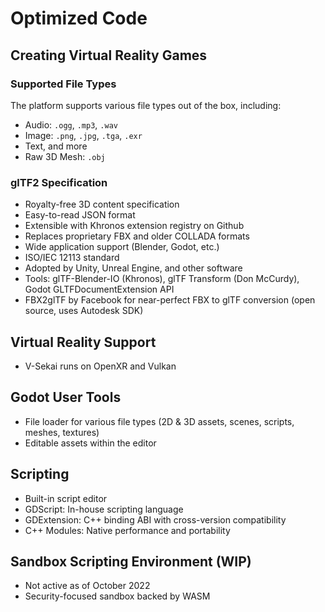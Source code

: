 # Optimized Code

## Creating Virtual Reality Games

### Supported File Types

The platform supports various file types out of the box, including:

- Audio: `.ogg`, `.mp3`, `.wav`
- Image: `.png`, `.jpg`, `.tga`, `.exr`
- Text, and more
- Raw 3D Mesh: `.obj`

### glTF2 Specification

- Royalty-free 3D content specification
- Easy-to-read JSON format
- Extensible with Khronos extension registry on Github
- Replaces proprietary FBX and older COLLADA formats
- Wide application support (Blender, Godot, etc.)
- ISO/IEC 12113 standard
- Adopted by Unity, Unreal Engine, and other software
- Tools: glTF-Blender-IO (Khronos), glTF Transform (Don McCurdy), Godot GLTFDocumentExtension API
- FBX2glTF by Facebook for near-perfect FBX to glTF conversion (open source, uses Autodesk SDK)

## Virtual Reality Support

- V-Sekai runs on OpenXR and Vulkan

## Godot User Tools

- File loader for various file types (2D & 3D assets, scenes, scripts, meshes, textures)
- Editable assets within the editor

## Scripting

- Built-in script editor
- GDScript: In-house scripting language
- GDExtension: C++ binding ABI with cross-version compatibility
- C++ Modules: Native performance and portability

## Sandbox Scripting Environment (WIP)

- Not active as of October 2022
- Security-focused sandbox backed by WASM
